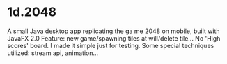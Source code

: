 # 1d.2048

A small Java desktop app replicating the ga me 2048 on mobile, built with JavaFX 2.0
Feature: new game/spawning tiles at will/delete tile...
No 'High scores' board. I made it simple just for testing.
Some special techniques utilized: stream api, animation... 

